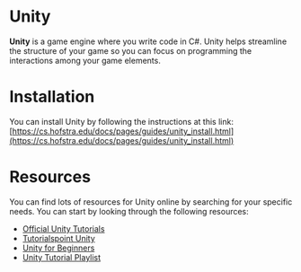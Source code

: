 # Unity

**Unity** is a game engine where you write code in C#. Unity helps streamline the structure of your game so you can focus on programming the interactions among your game elements.

# Installation

You can install Unity by following the instructions at this link: [https://cs.hofstra.edu/docs/pages/guides/unity_install.html](https://cs.hofstra.edu/docs/pages/guides/unity_install.html)

# Resources

You can find lots of resources for Unity online by searching for your specific needs. You can start by looking through the following resources:

* [Official Unity Tutorials](https://learn.unity.com/)
* [Tutorialspoint Unity](https://www.tutorialspoint.com/unity/index.htm)
* [Unity for Beginners](https://www.raywenderlich.com/unity/learn)
* [Unity Tutorial Playlist](https://www.youtube.com/playlist?list=PLRLveLlHkiu5_a5afVxNb5sXBLj9GRz06)
